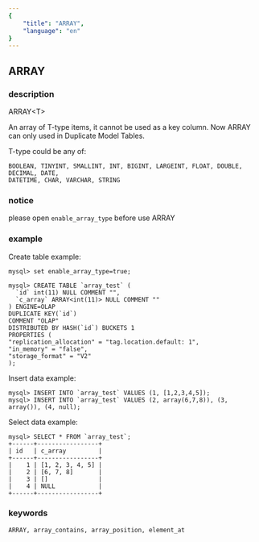 ```yaml
---
{
    "title": "ARRAY",
    "language": "en"
}
---
```


<!-- 
Licensed to the Apache Software Foundation (ASF) under one
or more contributor license agreements.  See the NOTICE file
distributed with this work for additional information
regarding copyright ownership.  The ASF licenses this file
to you under the Apache License, Version 2.0 (the
"License"); you may not use this file except in compliance
with the License.  You may obtain a copy of the License at

  http://www.apache.org/licenses/LICENSE-2.0

Unless required by applicable law or agreed to in writing,
software distributed under the License is distributed on an
"AS IS" BASIS, WITHOUT WARRANTIES OR CONDITIONS OF ANY
KIND, either express or implied.  See the License for the
specific language governing permissions and limitations
under the License.
-->

## ARRAY

### description

ARRAY\<T\>

An array of T-type items, it cannot be used as a key column. Now ARRAY can only used in Duplicate Model Tables.

T-type could be any of:

```
BOOLEAN, TINYINT, SMALLINT, INT, BIGINT, LARGEINT, FLOAT, DOUBLE, DECIMAL, DATE,
DATETIME, CHAR, VARCHAR, STRING
```
### notice

please open `enable_array_type` before use ARRAY

### example

Create table example:

```
mysql> set enable_array_type=true;

mysql> CREATE TABLE `array_test` (
  `id` int(11) NULL COMMENT "",
  `c_array` ARRAY<int(11)> NULL COMMENT ""
) ENGINE=OLAP
DUPLICATE KEY(`id`)
COMMENT "OLAP"
DISTRIBUTED BY HASH(`id`) BUCKETS 1
PROPERTIES (
"replication_allocation" = "tag.location.default: 1",
"in_memory" = "false",
"storage_format" = "V2"
);
```

Insert data example:

```
mysql> INSERT INTO `array_test` VALUES (1, [1,2,3,4,5]);
mysql> INSERT INTO `array_test` VALUES (2, array(6,7,8)), (3, array()), (4, null);
```

Select data example:

```
mysql> SELECT * FROM `array_test`;
+------+-----------------+
| id   | c_array         |
+------+-----------------+
|    1 | [1, 2, 3, 4, 5] |
|    2 | [6, 7, 8]       |
|    3 | []              |
|    4 | NULL            |
+------+-----------------+
```

### keywords

    ARRAY, array_contains, array_position, element_at
